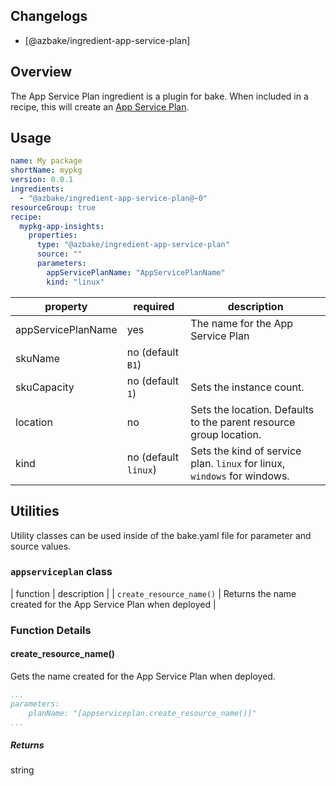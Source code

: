 ## Changelogs

* [@azbake/ingredient-app-service-plan]

## Overview

The App Service Plan ingredient is a plugin for bake. When included in a recipe, this will create an [App Service Plan](https://docs.microsoft.com/en-us/azure/app-service/overview-hosting-plans).


## Usage

```yaml
name: My package
shortName: mypkg
version: 0.0.1
ingredients:
  - "@azbake/ingredient-app-service-plan@~0"
resourceGroup: true
recipe:
  mypkg-app-insights:
    properties:
      type: "@azbake/ingredient-app-service-plan"
      source: ""
      parameters:
        appServicePlanName: "AppServicePlanName"
        kind: "linux"
```

| property | required | description |
| -------- | -------- | ----------- |
| appServicePlanName | yes | The name for the App Service Plan |
| skuName | no (default `B1`) | | Sets pricing tier. |
| skuCapacity | no (default `1`) | Sets the instance count. |
| location | no | Sets the location. Defaults to the parent resource group location. |
| kind | no (default `linux`) | Sets the kind of service plan. `linux` for linux, `windows` for windows. |

## Utilities

Utility classes can be used inside of the bake.yaml file for parameter and source values.

### ``appserviceplan`` class

| function | description |
| `create_resource_name()` | Returns the name created for the App Service Plan when deployed |

### Function Details

#### create_resource_name()

Gets the name created for the App Service Plan when deployed.

```yaml
...
parameters:
    planName: "[appserviceplan.create_resource_name()]"
...
```

##### Returns

string